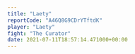 ```yaml
---
title: "Laety"
reportCode: "A46Q8G9CDrYTftdK"
player: "Laety"
fight: "The Curator"
date: 2021-07-11T18:57:14.471000+00:00
---
```

